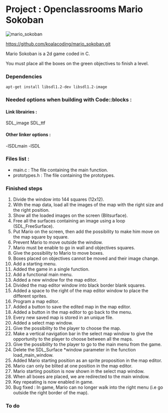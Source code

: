 # Project : Openclassrooms Mario Sokoban
![mario_sokoban](https://github.com/koalacoding/images/blob/master/mario_sokoban.png?raw=true)

https://github.com/koalacoding/mario_sokoban.git

Mario Sokoban is a 2d game coded in C.

You must place all the boxes on the green objectives to finish a level.

### Dependencies
```
apt-get install libsdl1.2-dev libsdl1.2-image
```

### Needed options when building with Code::blocks :

#### Link librairies :

SDL_image
SDL_ttf

#### Other linker options :

-lSDLmain
-lSDL

### Files list :

* main.c : The file containing the main function.
* prototypes.h : The file containing the prototypes.

### Finished steps

1. Divide the window into 144 squares (12x12).
2. With the map data, load all the images of the map with the right size and the right position.
3. Show all the loaded images on the screen (Blitsurface).
4. Free all the surfaces containing an image using a loop (SDL_FreeSurface).
5. Put Mario on the screen, then add the possibility to make him move on the map square by square.
6. Prevent Mario to move outside the window.
7. Mario must be enable to go in wall and objectives squares.
8. Give the possibility to Mario to move boxes.
9. Boxes placed on objectives cannot be moved and their image change.
10. Add a starting menu.
11. Added the game in a single function.
12. Add a functional main menu.
13. Added a new window for the map editor.
14. Divided the map editor window into black border blank squares.
15. Added a space to the right of the map editor window to place the different sprites.
16. Program a map editor.
17. Added a button to save the edited map in the map editor.
18. Added a button in the map editor to go back to the menu.
19. Every new saved map is stored in an unique file.
20. Added a select map window.
21. Give the possibility to the player to choose the map.
22. Make a vertical navigation bar in the select map window to give the opportunity to the player to choose between all the maps.
23. Give the possibility to the player to go to the main menu from the game.
24. Delete the SDL_Surface *window parameter in the function load_main_window.
25. Added Mario starting position as an sprite proposition in the map editor.
26. Mario can only be blited at one position in the map editor.
27. Mario starting position is now shown in the select map window.
28. When all boxes are placed, we are redirected to the main window.
29. Key repeating is now enabled in game.
30. Bug fixed : In game, Mario can no longer walk into the right menu (i.e go outside the right border of the map).

### To do
